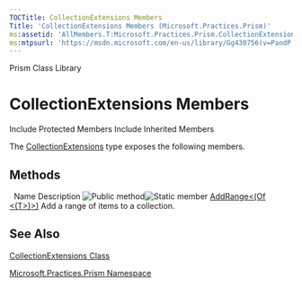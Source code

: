 ```yaml
---
TOCTitle: CollectionExtensions Members
Title: 'CollectionExtensions Members (Microsoft.Practices.Prism)'
ms:assetid: 'AllMembers.T:Microsoft.Practices.Prism.CollectionExtensions'
ms:mtpsurl: 'https://msdn.microsoft.com/en-us/library/Gg430756(v=PandP.50)'
---
```


Prism Class Library

CollectionExtensions Members
============================

Include Protected Members
Include Inherited Members

The [CollectionExtensions](https://msdn.microsoft.com/t:microsoft.practices.prism.collectionextensions) type exposes the following members.

Methods
-------

<span id="methodTableToggle"></span>
 
Name
Description
![](https://msdn.microsoft.com/en-us/Gg430756.pubmethod(en-us,PandP.50).gif "Public method")![](https://msdn.microsoft.com/en-us/Gg430756.static(en-us,PandP.50).gif "Static member")
[AddRange&lt;(Of &lt;(T&gt;)&gt;)](https://msdn.microsoft.com/m:microsoft.practices.prism.collectionextensions.addrange%60%601(system.collections.objectmodel.collection%7b%60%600%7d%2csystem.collections.generic.ienumerable%7b%60%600%7d))
Add a range of items to a collection.

See Also
--------

<span id="seeAlsoToggle"></span>
[CollectionExtensions Class](https://msdn.microsoft.com/t:microsoft.practices.prism.collectionextensions)

[Microsoft.Practices.Prism Namespace](https://msdn.microsoft.com/n:microsoft.practices.prism)
